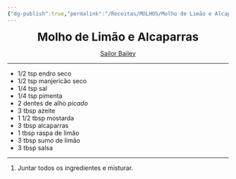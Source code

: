 ```yaml
---
{"dg-publish":true,"permalink":"/Receitas/MOLHOS/Molho de Limão e Alcaparras/"}
---
```


<div style="text-align: center;"> <span style="font-size: 26px;"><b> Molho de Limão e Alcaparras </b></span> </div>

<span class="center"> <center> [Sailor Bailey](https://sailorbailey.com/blog/tuna-potato-salad/#wprm-recipe-container-22447) </center></span>

---
 - 1/2 tsp endro seco
 - 1/2 tsp manjericão seco
 - 1/4 tsp sal
 - 1/4 tsp pimenta
 - 2 dentes de alho *picado*
 - 3 tbsp azeite
 - 1 1/2 tbsp mostarda
 - 3 tbsp alcaparras
 - 1 tbsp raspa de limão
 - 3 tbsp sumo de limão
 - 3 tbsp salsa
---
1. Juntar todos os ingredientes e misturar.